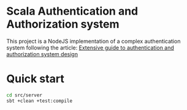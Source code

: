 # Scala Authentication and Authorization system

This project is a NodeJS implementation of a complex authentication system following the article: [Extensive guide to authentication and authorization system design](https://www.protoforce.io/ProtoForce/post/extensive-guide-to-authentication-authorization-system-design-d96f5d7bc6674c7a8b1cca4f6b93c164)


# Quick start

```bash
cd src/server
sbt +clean +test:compile
```
